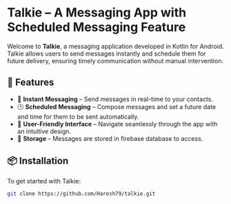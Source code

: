 # Talkie – A Messaging App with Scheduled Messaging Feature

Welcome to **Talkie**, a messaging application developed in Kotlin for Android. Talkie allows users to send messages instantly and schedule them for future delivery, ensuring timely communication without manual intervention.

## 🚀 Features

- 📩 **Instant Messaging** – Send messages in real-time to your contacts.
- 🕒 **Scheduled Messaging** – Compose messages and set a future date and time for them to be sent automatically.
- 🎨 **User-Friendly Interface** – Navigate seamlessly through the app with an intuitive design.
- 💾 **Storage** – Messages are stored in firebase database to access.

## 📦 Installation

To get started with Talkie:

```bash
git clone https://github.com/Haresh79/talkie.git
